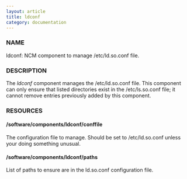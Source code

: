 ```yaml
---
layout: article
title: ldconf
category: documentation
---
```

### NAME

ldconf: NCM component to manage /etc/ld.so.conf file.

### DESCRIPTION

The _ldconf_ component manages the /etc/ld.so.conf file.  This
component can only ensure that listed directories exist in the
/etc/ls.so.conf file; it cannot remove entries previously added by
this component.

### RESOURCES

#### /software/components/ldconf/conffile

The configuration file to manage.  Should be set to /etc/ld.so.conf
unless your doing something unusual. 

#### /software/components/ldconf/paths

List of paths to ensure are in the ld.so.conf configuration file. 
